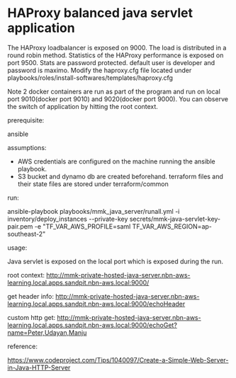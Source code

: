 # HAProxy balanced java servlet application

The HAProxy loadbalancer is exposed on 9000. The load is distributed in a round robin method. Statistics of the HAProxy performance is exposed on port 9500. Stats are password protected. default user is developer and password is maximo. Modify the haproxy.cfg file located under playbooks/roles/install-softwares/templates/haproxy.cfg

Note 2 docker containers are run as part of the program and run on local port 9010(docker port 9010) and 9020(docker port 9000). You can observe the switch of application by hitting the root context.

prerequisite:

ansible

assumptions:

- AWS credentials are configured on the machine running the ansible playbook.
- S3 bucket and dynamo db are created beforehand. terraform files and their state files are stored under terraform/common

run:

ansible-playbook playbooks/mmk_java_server/runall.yml -i inventory/deploy_instances --private-key secrets/mmk-java-servlet-key-pair.pem -e "TF_VAR_AWS_PROFILE=saml TF_VAR_AWS_REGION=ap-southeast-2"

usage:

Java servlet is exposed on the local port which is exposed during the run.

root context: <http://mmk-private-hosted-java-server.nbn-aws-learning.local.apps.sandpit.nbn-aws.local:9000/>

get header info: <http://mmk-private-hosted-java-server.nbn-aws-learning.local.apps.sandpit.nbn-aws.local:9000/echoHeader>

custom http get: <http://mmk-private-hosted-java-server.nbn-aws-learning.local.apps.sandpit.nbn-aws.local:9000/echoGet?name=Peter,Udayan,Manju>

reference:

<https://www.codeproject.com/Tips/1040097/Create-a-Simple-Web-Server-in-Java-HTTP-Server>
